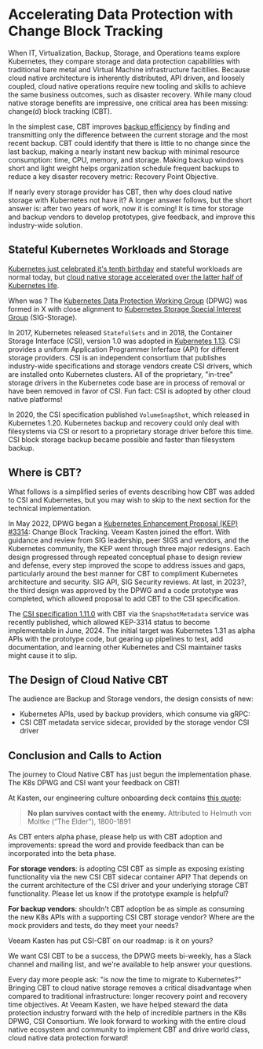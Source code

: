 #  Accelerating Data Protection with Change Block Tracking

When IT, Virtualization, Backup, Storage, and Operations teams explore Kubernetes, they compare storage and data protection capabilities with traditional bare metal and Virtual Machine infrastructure facitilies. Because cloud native architecture is inherently distributed, API driven, and loosely coupled, cloud native operations require new tooling and skills to achieve the same business outcomes, such as disaster recovery. While many cloud native storage benefits are impressive, one critical area has been missing: change(d) block tracking (CBT).

In the simplest case, CBT improves [backup efficiency](https://en.wikipedia.org/wiki/Incremental_backup) by finding and transmitting only the difference between the current storage and the most recent backup. CBT could identify that there is little to no change since the last backup, making a nearly instant new backup with minimal resource consumption: time, CPU, memory, and storage. Making backup windows short and light weight helps organization schedule frequent backups to reduce a key disaster recovery metric: Recovery Point Objective.

If nearly every storage provider has CBT, then why does cloud native storage with Kubernetes not have it? A longer answer follows, but the short answer is: after two years of work, now it is coming! It is time for storage and backup vendors to develop prototypes, give feedback, and improve this industry-wide solution.

## Stateful Kubernetes Workloads and Storage

[Kubernetes just celebrated it's tenth birthday](https://www.cncf.io/blog/2024/06/07/kubernetes-is-ten-years-old/) and stateful workloads are normal today, but [cloud native storage accelerated over the latter half of Kubernetes life](https://www.veeam.com/blog/stateful-vs-stateless-kubernetes.html).

When was ? The [Kubernetes Data Protection Working Group](https://github.com/kubernetes/community/blob/master/wg-data-protection/README.md) (DPWG) was formed in X with close alignment to [Kubernetes Storage Special Interest Group](https://github.com/kubernetes/community/tree/master/sig-storage) (SIG-Storage).

In 2017, Kubernetes released `StatefulSets` and in 2018, the Container Storage Interface (CSI), version 1.0 was adopted in [Kubernetes 1.13](https://kubernetes.io/blog/2018/12/03/kubernetes-1-13-release-announcement/). CSI provides a uniform Application Programmer Inferface (API) for different storage providers. CSI is an independent consortium that publishes industry-wide specifications and storage vendors create CSI drivers, which are installed onto Kubernetes clusters. All of the proprietary, "in-tree" storage drivers in the Kubernetes code base are in process of removal or have been removed in favor of CSI. Fun fact: CSI is adopted by other cloud native platforms!

In 2020, the CSI specification published `VolumeSnapShot`, which released in Kubernetes 1.20. Kubernetes backup and recovery could only deal with filesystems via CSI or resort to a proprietary storage driver before this time. CSI block storage backup became possible and faster than filesystem backup.

## Where is CBT?

What follows is a simplified series of events describing how CBT was added to CSI and Kubernetes, but you may wish to skip to the next section for the technical implementation.

In May 2022, DPWG began a [Kubernetes Enhancement Proposal (KEP) #3314](https://github.com/kubernetes/enhancements/pull/4082): Change Block Tracking. Veeam Kasten joined the effort. With guidance and review from SIG leadership, peer SIGS and vendors, and the Kubernetes community, the KEP went through three major redesigns. Each design progressed through repeated conceptual phase to design review and defense, every step improved the scope to address issues and gaps, particularly around the best manner for CBT to compliment Kubernetes architecture and security. SIG API, SIG Security reviews. At last, in 2023?, the third design was approved by the DPWG and a code prototype was completed, which allowed proposal to add CBT to the CSI specification.

The [CSI specification 1.11.0](https://github.com/container-storage-interface/spec/releases/tag/v1.10.0) with CBT via the `SnapshotMetadata` service was recently published, which allowed KEP-3314 status to become implementable in June, 2024. The initial target was Kubernetes 1.31 as alpha APIs with the prototype code, but gearing up pipelines to test, add documentation, and learning other Kubernetes and CSI maintainer tasks might cause it to slip.

## The Design of Cloud Native CBT

The audience are Backup and Storage vendors, the design consists of new:

- Kubernetes APIs, used by backup providers, which consume via gRPC:
- CSI CBT metadata service sidecar, provided by the storage vendor CSI driver

## Conclusion and Calls to Action

The journey to Cloud Native CBT has just begun the implementation phase. The K8s DPWG and CSI want your feedback on CBT!

At Kasten, our engineering culture onboarding deck contains [this quote](https://quoteinvestigator.com/2021/05/04/no-plan/):

> **No plan survives contact with the enemy.**
> Attributed to Helmuth von Moltke (“The Elder”), 1800-1891

As CBT enters alpha phase, please help us with CBT adoption and improvements: spread the word and provide feedback than can be incorporated into the beta phase. 

**For storage vendors**: is adopting CSI CBT as simple as exposing existing functionality via the new CSI CBT sidecar container API? That depends on the current architecture of the CSI driver and your underlying storage CBT functionality. Please let us know if the prototype example is helpful?

**For backup vendors**: shouldn't CBT adoption be as simple as consuming the new K8s APIs with a supporting CSI CBT storage vendor? Where are the mock providers and tests, do they meet your needs?

Veeam Kasten has put CSI-CBT on our roadmap: is it on yours?

We want CSI CBT to be a success, the DPWG meets bi-weekly, has a Slack channel and mailing list, and we're available to help answer your questions.

Every day more people ask: "is now the time to migrate to Kubernetes?" Bringing CBT to cloud native storage removes a critical disadvantage when compared to traditional infrastructure: longer recovery point and recovery time objectives. At Veeam Kasten, we have helped steward the data protection industry forward with the help of incredible partners in the K8s DPWG, CSI Consortium. We look forward to working with the entire cloud native ecosystem and community to implement CBT and drive world class, cloud native data protection forward!

